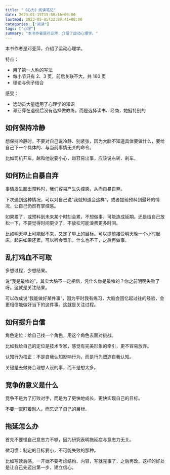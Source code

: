 ```yaml
---
title: "《心力》阅读笔记"
date: 2023-01-15T15:58:56+08:00
lastmod: 2023-05-05T22:09:41+08:00
categories: ["阅读"]
tags: ["心理"]
summary: "本书作者是邓亚萍，介绍了运动心理学。"
---
```


本书作者是邓亚萍，介绍了运动心理学。

特点：
- 用了第一人称的写法
- 每小节只有 2、3 页，前后关联不大，共 160 页
- 理论与例子结合

感受：
- 远动员大量运用了心理学的知识
- 邓亚萍在退役后没有选择做教练，而是选择读书、经商，她挺特别的

## 如何保持冷静

想保持冷静时，不要对自己说冷静、别紧张，因为大脑不知道具体要做什么，要给自己下一个具体的、与当前事情无关的命令。

比如司机开车，越和他说要小心，越容易出事，应该说右转、刹车。

## 如何防止自暴自弃

事情发生超出预料时，我们容易产生失控感，从而自暴自弃。

下次遇到这种情况，可以对自己说“我就知道会这样”，或者提前预料到最坏的情况，让自己仍然有掌控感。

如果累了，或预料到未来某个时刻会累，不想做事，可能造成延期。还是给自己放松一下，不要觉得时间更少了，不放松可能浪费更多时间。

比如明天早上可能起不来，又定了早上的目标。可以提前接受明天晚一个小时起床，起来如果还累，可以听会音乐，什么也不干，之后再做事。

## 乱打鸡血不可取

多想过程，少想结果。

说“我是最棒的”，其实大脑不一定相信，凭什么你是最棒的？你之前明明失败了呀。这就是关注结果。

可以改成说“我能做好某件事”，因为平时我有练习，大脑会回忆起过往的经验，会更相信能做好当下的这件事。这就是关注过程。

## 如何提升自信

角色定位：给自己找一个角色，用这个角色去面对挑战。

比如我给自己的定位是技术专家，感觉有完美形象的牵引，更不容易放弃。

认知行为校正：不是自我认知影响行为，而是行为塑造自我认知。

关键是去做符合理想人设的事，而不是想太多。

## 竞争的意义是什么

竞争不是为了打败对手，而是为了更快地成长，更快实现自己的目标。

不要一直盯着别人，而忘记了自己的目标。

## 拖延怎么办

首先不要怪自己意志力不够，因为研究表明拖延症与意志力无关。

微习惯：制定的目标要小，不可能失败的那种。

比如写读后感，一开始不要考虑结构、内容，写就完事了，之后再改。这样的好处是让自己先迈出第一步，建立信心。
